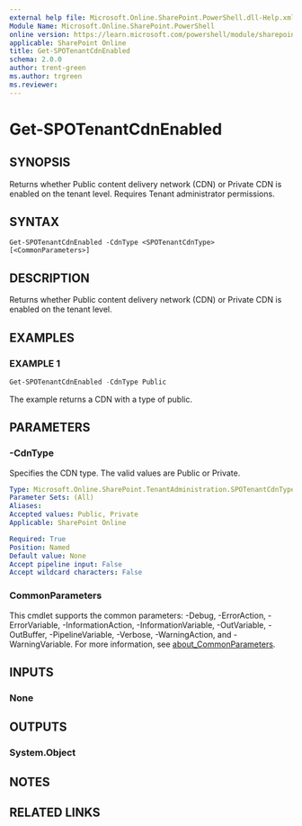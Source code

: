 ```yaml
---
external help file: Microsoft.Online.SharePoint.PowerShell.dll-Help.xml
Module Name: Microsoft.Online.SharePoint.PowerShell
online version: https://learn.microsoft.com/powershell/module/sharepoint-online/get-spotenantcdnenabled
applicable: SharePoint Online
title: Get-SPOTenantCdnEnabled
schema: 2.0.0
author: trent-green
ms.author: trgreen
ms.reviewer:
---
```


# Get-SPOTenantCdnEnabled

## SYNOPSIS

Returns whether Public content delivery network (CDN) or Private CDN is enabled on the tenant level. Requires Tenant administrator permissions.

## SYNTAX

```
Get-SPOTenantCdnEnabled -CdnType <SPOTenantCdnType> [<CommonParameters>]
```

## DESCRIPTION

Returns whether Public content delivery network (CDN) or Private CDN is enabled on the tenant level.

## EXAMPLES

### EXAMPLE 1

```powershell
Get-SPOTenantCdnEnabled -CdnType Public
```

The example returns a CDN with a type of public.

## PARAMETERS

### -CdnType

Specifies the CDN type. The valid values are Public or Private.

```yaml
Type: Microsoft.Online.SharePoint.TenantAdministration.SPOTenantCdnType
Parameter Sets: (All)
Aliases:
Accepted values: Public, Private
Applicable: SharePoint Online

Required: True
Position: Named
Default value: None
Accept pipeline input: False
Accept wildcard characters: False
```

### CommonParameters

This cmdlet supports the common parameters: -Debug, -ErrorAction, -ErrorVariable, -InformationAction, -InformationVariable, -OutVariable, -OutBuffer, -PipelineVariable, -Verbose, -WarningAction, and -WarningVariable. For more information, see [about_CommonParameters](https://go.microsoft.com/fwlink/?LinkID=113216).

## INPUTS

### None

## OUTPUTS

### System.Object

## NOTES

## RELATED LINKS
